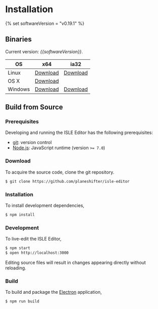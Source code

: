 # Installation

{% set softwareVersion = "v0.19.1" %}

## Binaries

Current version: _{{softwareVersion}}_.

| OS      | x64 | ia32 |
| ------- | --- | --- |
| Linux   | [Download][linux-x64] | [Download][linux-ia32] |
| OS X    | [Download][darwin-x64] |  |
| Windows | [Download][win32-x64] | [Download][win32-ia32] |

## Build from Source

### Prerequisites

Developing and running the ISLE Editor has the following prerequisites:

* [git][git]: version control
* [Node.js][node-js]: JavaScript runtime (version `>= 7.0`)


### Download

To acquire the source code, clone the git repository.

``` bash
$ git clone https://github.com/planeshifter/isle-editor
```

### Installation

To install development dependencies,

``` bash
$ npm install
```

### Development

To live-edit the ISLE Editor,

``` bash
$ npm start
$ open http://localhost:3000
```

Editing source files will result in changes appearing directly without reloading.

### Build

To build and package the [Electron][electron] application,

``` bash
$ npm run build
```

[electron]: http://electron.atom.io/
[git]: http://git-scm.com/
[node-js]: https://nodejs.org/en/
[darwin-x64]: https://github.com/Planeshifter/isle-editor/releases/download/{{softwareVersion}}/ISLE.Editor-darwin-x64.zip
[linux-x64]: https://github.com/Planeshifter/isle-editor/releases/download/{{softwareVersion}}/ISLE.Editor-linux-x64.zip
[linux-ia32]: https://github.com/Planeshifter/isle-editor/releases/download/{{softwareVersion}}/ISLE.Editor-linux-ia32.zip
[win32-ia32]: https://github.com/Planeshifter/isle-editor/releases/download/{{softwareVersion}}/ISLE.Editor-win32-ia32.zip
[win32-x64]: https://github.com/Planeshifter/isle-editor/releases/download/{{softwareVersion}}/ISLE.Editor-win32-x64.zip
